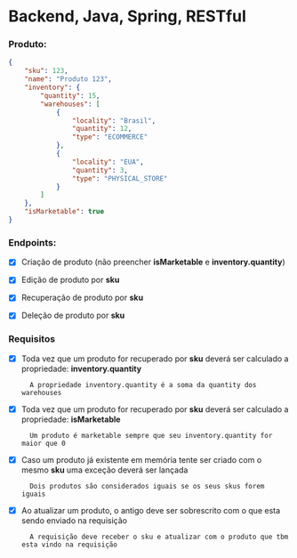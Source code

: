 # Backend, Java, Spring, RESTful

### Produto:

```json
{
    "sku": 123,
    "name": "Produto 123",
    "inventory": {
        "quantity": 15,
        "warehouses": [
            {
                "locality": "Brasil",
                "quantity": 12,
                "type": "ECOMMERCE"
            },
            {
                "locality": "EUA",
                "quantity": 3,
                "type": "PHYSICAL_STORE"
            }
        ]
    },
    "isMarketable": true
}
```

### Endpoints:

- [x] Criação de produto (não preencher **isMarketable** e **inventory.quantity**)

- [x] Edição de produto por **sku**

- [x] Recuperação de produto por **sku**

- [x] Deleção de produto por **sku**


### Requisitos

- [x] Toda vez que um produto for recuperado por **sku** deverá ser calculado a propriedade: **inventory.quantity**

        A propriedade inventory.quantity é a soma da quantity dos warehouses

- [x] Toda vez que um produto for recuperado por **sku** deverá ser calculado a propriedade: **isMarketable**

        Um produto é marketable sempre que seu inventory.quantity for maior que 0

- [x] Caso um produto já existente em memória tente ser criado com o mesmo **sku** uma exceção deverá ser lançada

        Dois produtos são considerados iguais se os seus skus forem iguais


- [x] Ao atualizar um produto, o antigo deve ser sobrescrito com o que esta sendo enviado na requisição

        A requisição deve receber o sku e atualizar com o produto que tbm esta vindo na requisição
